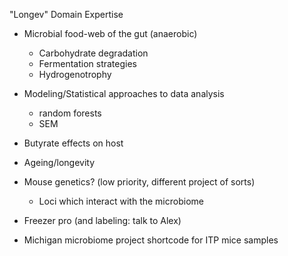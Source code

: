 "Longev" Domain Expertise

-   Microbial food-web of the gut (anaerobic)
    -   Carbohydrate degradation
    -   Fermentation strategies
    -   Hydrogenotrophy
-   Modeling/Statistical approaches to data analysis
    -   random forests
    -   SEM

-   Butyrate effects on host
-   Ageing/longevity
-   Mouse genetics? (low priority, different project of sorts)
    -   Loci which interact with the microbiome

-   Freezer pro (and labeling: talk to Alex)

-   Michigan microbiome project shortcode for ITP mice samples
